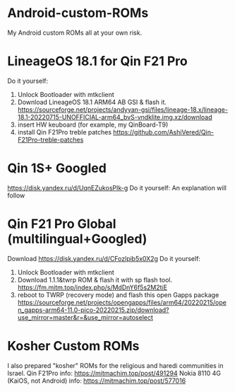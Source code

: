 # Android-custom-ROMs
My Android custom ROMs
all at your own risk.
# LineageOS 18.1 for Qin F21 Pro

Do it yourself:
1. Unlock Bootloader with mtkclient
2. Download LineageOS 18.1 ARM64 AB GSI & flash it.
https://sourceforge.net/projects/andyyan-gsi/files/lineage-18.x/lineage-18.1-20220715-UNOFFICIAL-arm64_bvS-vndklite.img.xz/download
3. insert HW keuboard (for example, my QinBoard-T9)
4. install Qin F21Pro treble patches
https://github.com/AshiVered/Qin-F21Pro-treble-patches
# Qin 1S+ Googled
https://disk.yandex.ru/d/UqnEZukosPIk-g
Do it yourself:
An explanation will follow
# Qin F21 Pro Global (multilingual+Googled)
Download
https://disk.yandex.ru/d/CFozlpib5x0X2g
Do it yourself:
1. Unlock Bootloader with mtkclient
2. Download 1.1.1&twrp ROM & flash it with sp flash tool.
https://fm.mitm.top/index.php/s/MdDnY6f5s2M2tiE
3. reboot to TWRP (recovery mode) and flash this open Gapps package
https://sourceforge.net/projects/opengapps/files/arm64/20220215/open_gapps-arm64-11.0-pico-20220215.zip/download?use_mirror=master&r=&use_mirror=autoselect

# Kosher Custom ROMs
I also prepared "kosher" ROMs for the religious and haredi communities in Israel.
Qin F21Pro
info:
https://mitmachim.top/post/491294
Nokia 8110 4G (KaiOS, not Android)
info:
https://mitmachim.top/post/577016
